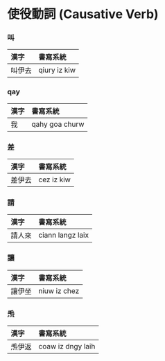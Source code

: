 # 使役動詞 (Causative Verb)

### 叫

| 漢字 | 書寫系統 |
| :--- | :--- |
| 叫伊去 | qiury iz kiw |

### qay

| 漢字 | 書寫系統 |
| :--- | :--- |
| 我 | qahy goa churw |

### 差

| 漢字 | 書寫系統 |
| :--- | :--- |
| 差伊去 | cez iz kiw |

### 請

| 漢字 | 書寫系統 |
| :--- | :--- |
| 請人來 | ciann langz laix |

### 讓

| 漢字 | 書寫系統 |
| :--- | :--- |
| 讓伊坐 | niuw iz chez |

### 𤆬

| 漢字 | 書寫系統 |
| :--- | :--- |
| 𤆬伊返 | coaw iz dngy laih |

